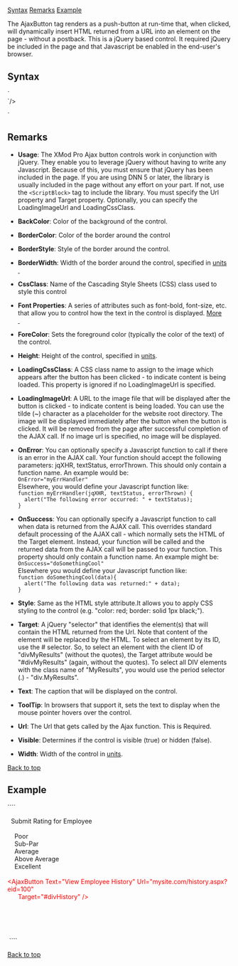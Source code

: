 # <AjaxButton>

<a name="top" madcap:conditions="" xmlns="http://www.w3.org/1999/xhtml"></a>

[Syntax](#syntax) [Remarks](#remarks) [Example](#example)

The AjaxButton tag renders as a push-button at run-time that, when clicked, will dynamically insert HTML returned from a URL into an element on the page - without a postback. This is a jQuery based control. It required jQuery be included in the page and that Javascript be enabled in the end-user's browser.

<a name="syntax" madcap:conditions="" xmlns="http://www.w3.org/1999/xhtml"></a>

## Syntax

<div xmlns="">`<AjaxButton  
    BackColor="_color name_|#dddddd"  
    BorderColor="_color name_|#dddddd"  
    BorderStyle="**NotSet**|None|Dotted|Dashed|Solid|Double|Groove|Ridge| Inset|Outset"  
    BorderWidth_="size_"  
    CssClass="_string_"  
    Font-Bold="True|**False**"  
    Font-Italic="True|**False**"  
    Font-Names="_string_"  
    Font-Overline="True|**False**"  
    Font-Size="_string_|Smaller|Larger|XX-Small|X-Small|Small|Medium| Large|X-Large|XX-Large"  
    Font-Strikeout="True|**False**"  
    Font-Underline="True|**False**"  
    ForeColor="_color name_|#dddddd"  
    Height="_size_"  
    LoadingCssClass="_CSS class name_"  
    LoadingImageUrl="_string_"  
    OnError="string - JS function to call on error"  
    OnSuccess="string - JS function to call on success"  
    Style="_string_"  
    Target="_jQuery element selector_"  
    Text="string"  
    ToolTip="_string_"  
    Url="_url_"  
    Visible="**True**|False"  
    Width="_size_"`</div>

<div xmlns="">`/>  

`</div>

<a name="remarks" xmlns="http://www.w3.org/1999/xhtml"></a>

## Remarks

*   **Usage**: The XMod Pro Ajax button controls work in conjunction with jQuery. They enable you to leverage jQuery without having to write any Javascript. Because of this, you must ensure that jQuery has been included in the page. If you are using DNN 5 or later, the library is usually included in the page without any effort on your part. If not, use the `<ScriptBlock>` tag to include the library. You must specify the Url property and Target property. Optionally, you can specify the LoadingImageUrl and LoadingCssClass.  

*   **BackColor**: Color of the background of the control.  

*   **BorderColor**: Color of the border around the control  

*   **BorderStyle**: Style of the border around the control.  

*   **BorderWidth**: Width of the border around the control, specified in [units  
     ](units.html)
*   **CssClass**: Name of the Cascading Style Sheets (CSS) class used to style this control  

*   **Font Properties**: A series of attributes such as font-bold, font-size, etc. that allow you to control how the text in the control is displayed. [More  
     ](fontproperties.html)
*   **ForeColor**: Sets the foreground color (typically the color of the text) of the control.  

*   **Height**: Height of the control, specified in [units](units.html).  

*   **LoadingCssClass**: A CSS class name to assign to the image which appears after the button has been clicked - to indicate content is being loaded. This property is ignored if no LoadingImageUrl is specified.  

*   **LoadingImageUrl**: A URL to the image file that will be displayed after the button is clicked - to indicate content is being loaded. You can use the tilde (~) character as a placeholder for the website root directory. The image will be displayed immediately after the button when the button is clicked. It will be removed from the page after successful completion of the AJAX call. If no image url is specified, no image will be displayed.  

*   **OnError**: You can optionally specify a Javascript function to call if there is an error in the AJAX call. Your function should accept the following parameters: jqXHR, textStatus, errorThrown. This should only contain a function name. An example would be:  
    `OnError="myErrHandler"`  
    Elsewhere, you would define your Javascript function like:  
    `function myErrHandler(jqXHR, textStatus, errorThrown) {`  
    `  alert("The following error occurred: " + textStatus);`  
    `}`  

*   **OnSuccess**: You can optionally specify a Javascript function to call when data is returned from the AJAX call. This overrides standard default processing of the AJAX call - which normally sets the HTML of the Target element. Instead, your function will be called and the returned data from the AJAX call will be passed to your function. This property should only contain a function name. An example might be:  
    `OnSuccess="doSomethingCool"`  
    Elsewhere you would define your Javascript function like:  
    `function doSomethingCool(data){`  
    `  alert("The following data was returned:" + data);`  
    `}`  

*   **Style**: Same as the HTML style attribute.It allows you to apply CSS styling to the control (e.g. "color: red; border: solid 1px black;").  

*   **Target**: A jQuery "selector" that identifies the element(s) that will contain the HTML returned from the Url. Note that content of the element will be replaced by the HTML. To select an element by its ID, use the # selector. So, to select an element with the client ID of "divMyResults" (without the quotes), the Target attribute would be "#divMyResults" (again, without the quotes). To select all DIV elements with the class name of "MyResults", you would use the period selector (.) - "div.MyResults".  

*   **Text**: The caption that will be displayed on the control.  

*   **ToolTip**: In browsers that support it, sets the text to display when the mouse pointer hovers over the control.  

*   **Url**: The Url that gets called by the Ajax function. This is Required.  

*   **Visible**: Determines if the control is visible (true) or hidden (false).  

*   **Width**: Width of the control in [units](units.html).

[Back to top](#top)  
<a name="example" xmlns="http://www.w3.org/1999/xhtml"></a>

## Example

<div xmlns="">````<AddForm>  
  <SubmitCommand CommandText="Update EmployeeReview SET Rating=@Rating" />  

  <Label>Submit Rating for Employee</Label>  
  <DropdownList Id="Rating" DataField="Rating" DataType="Int32">  
    <ListItem Value="1">Poor</ListItem>  
    <ListItem Value="2">Sub-Par</ListItem>  
    <ListItem Value="3">Average</ListItem>  
    <ListItem Value="4">Above Average</ListItem>  
    <ListItem Value="5">Excellent</ListItem>  
  </DropdownList>  
<span style="color: #ff0000;"><AjaxButton Text="View Employee History" Url="mysite.com/history.aspx?eid=100"</span>  
<span style="color: #ff0000;">      Target="#divHistory" /></span>  
  <div id="divHistory"></div>  
  <AddButton Text="Add Rating" /> <CancelButton Text="Nevermind" />  
</AddForm>  
 ````</div>

[Back to top](#top)
